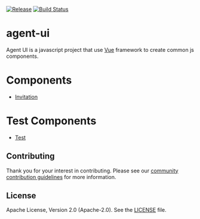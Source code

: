 [![Release](https://img.shields.io/github/release/trustbloc/agent-ui.svg?style=flat-square)](https://github.com/trustbloc/agent-ui/releases/latest)
[![Build Status](https://dev.azure.com/trustbloc/edge/_apis/build/status/trustbloc.agent-ui?branchName=master)](https://dev.azure.com/trustbloc/edge/_build/latest?definitionId=32&branchName=master)

# agent-ui

Agent UI is a javascript project that use [Vue](https://vuejs.org) framework to create common js components.

# Components

- [Invitation](docs/components/invitation.md)

# Test Components

- [Test](docs/test/test.md)

## Contributing
Thank you for your interest in contributing. Please see our [community contribution guidelines](https://github.com/trustbloc/community/blob/master/CONTRIBUTING.md) for more information.

## License
Apache License, Version 2.0 (Apache-2.0). See the [LICENSE](LICENSE) file.
